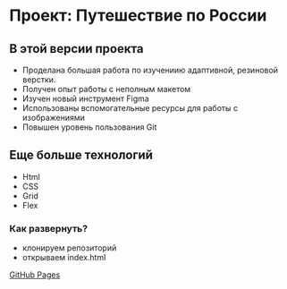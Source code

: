 # Проект: Путешествие по России

## В этой версии проекта
* Проделана большая работа по изучениию адаптивной, резиновой верстки.
* Получен опыт работы с неполным макетом
* Изучен новый инструмент Figma
* Использованы вспомогательные ресурсы для работы с изображениями
* Повышен уровень пользования Git

## Еще больше технологий
* Html
* CSS
* Grid
* Flex

 ### Как развернуть?
  - клонируем репозиторий 
  - открываем index.html

[GitHub Pages](https://alekseev-aleksandr.github.io/my-pet-Rus-travel/)